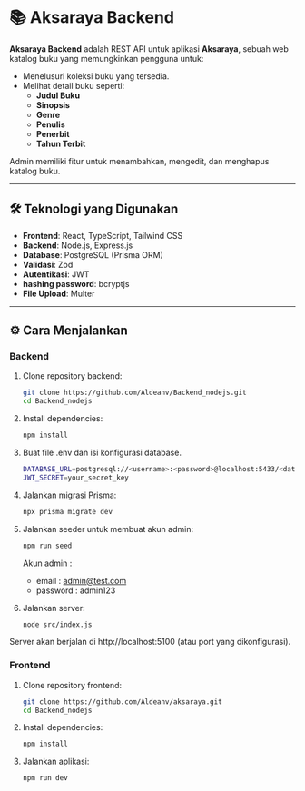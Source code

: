 # 📚 Aksaraya Backend

**Aksaraya Backend** adalah REST API untuk aplikasi **Aksaraya**, sebuah web katalog buku yang memungkinkan pengguna untuk:

- Menelusuri koleksi buku yang tersedia.
- Melihat detail buku seperti:
  - **Judul Buku**
  - **Sinopsis**
  - **Genre**
  - **Penulis**
  - **Penerbit**
  - **Tahun Terbit**

Admin memiliki fitur untuk menambahkan, mengedit, dan menghapus katalog buku.

---

## 🛠️ Teknologi yang Digunakan

- **Frontend**: React, TypeScript, Tailwind CSS
- **Backend**: Node.js, Express.js
- **Database**: PostgreSQL (Prisma ORM)
- **Validasi**: Zod
- **Autentikasi**: JWT
- **hashing password**: bcryptjs
- **File Upload**: Multer

---

## ⚙️ Cara Menjalankan

### Backend

1. Clone repository backend:

   ```bash
   git clone https://github.com/Aldeanv/Backend_nodejs.git
   cd Backend_nodejs
   ```

2. Install dependencies:
   ```bash
   npm install
   ```
3. Buat file .env dan isi konfigurasi database.
   ```bash
   DATABASE_URL=postgresql://<username>:<password>@localhost:5433/<database_name>
   JWT_SECRET=your_secret_key
   ```
4. Jalankan migrasi Prisma:
   ```bash
   npx prisma migrate dev
   ```
5. Jalankan seeder untuk membuat akun admin:
   ```bash
   npm run seed
   ```
   Akun admin :
   - email : admin@test.com
   - password : admin123
6. Jalankan server:
   ```bash
   node src/index.js
   ```
Server akan berjalan di http://localhost:5100 (atau port yang dikonfigurasi).

### Frontend

1. Clone repository frontend:
   ```bash
   git clone https://github.com/Aldeanv/aksaraya.git
   cd Backend_nodejs
   ```
2. Install dependencies:
   ```bash
   npm install
   ```
3. Jalankan aplikasi:
   ```bash
   npm run dev
   ```


